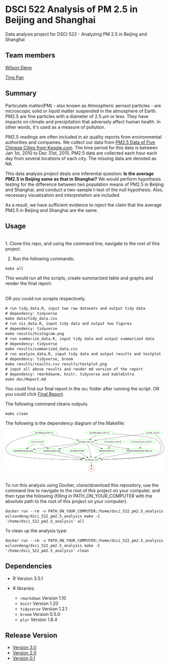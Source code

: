 # DSCI 522 Analysis of PM 2.5 in Beijing and Shanghai
Data analysis project for DSCI 522 - Analyzing PM 2.5 in Beijing and Shanghai

## Team members

[Wilson Deng](https://github.com/xiaoweideng)

[Ting Pan](https://github.com/panntingg)

## Summary

Particulate matter(PM) - also known as Atmospheric aerosol particles - are microscopic solid or liquid matter suspended in the atmosphere of Earth. PM2.5 are fine particles with a diameter of 2.5 μm or less. They have impacts on climate and precipitation that adversely affect human health. In other words, it's used as a measure of pollution.

PM2.5 readings are often included in air quality reports from environmental authorities and companies. We collect our data from [PM2.5 Data of Five Chinese Cities from Kaggle.com](https://www.kaggle.com/uciml/pm25-data-for-five-chinese-cities). The time period for this data is between Jan 1st, 2010 to Dec 31st, 2015. PM2.5 data are collected each hour each day from several locations of each city. The missing data are denoted as NA.

This data analysis project deals one inferential question: **Is the average PM2.5 in Beijing same as that in Shanghai?** We would perform hypothesis testing for the difference between two population means of PM2.5 in Beijing and Shanghai, and conduct a two-sample t-test of the null hypothesis. Also, necessary visualization and interpretation are included.

As a result, we have sufficient evidence to reject the claim that the average PM2.5 in Beijing and Shanghai are the same.

## Usage
<br>
1. Clone this repo, and using the command line, navigate to the root of this project.

2. Run the following commands:

```
make all
```
This would run all the scripts, create summarized table and graphs and render the final report.

<br> OR you could run scrapts respectively.

```
# run tidy_data.R, input two raw datasets and output tidy data
# dependency: tidyverse
make data/tidy_data.csv
# run viz_data.R, input tidy data and output two figures
# dependency: tidyverse
make results/histogram.png
# run summarize_data.R, input tidy data and output summarized data
# dependency: tidyverse
make results/summarized_data.csv
# run analyze_data.R, input tidy data and output results and testplot
# dependency: tidyverse, broom
make results/results.csv results/testplot.png
# input all above results and render md version of the report
# dependency: rmarkdownm, knitr, tidyverse and kableExtra
make doc/Report.md
```

You could find our final report in the `doc` folder after running the script. OR you could click [Final Report](https://github.com/UBC-MDS/DSCI_522_PM2.5_Analysis/blob/master/doc/Report.md).

The following command cleans outputs.
```
make clean
```

The following is the dependency diagram of the Makefile:

![](dependency_graph.png)

<br> To run this analysis using Docker, clone/download this repository, use the command line to navigate to the root of this project on your computer, and then type the following (filling in PATH_ON_YOUR_COMPUTER with the absolute path to the root of this project on your computer).

```
docker run --rm -v PATH_ON_YOUR_COMPUTER:/home/dsci_522_pm2.5_analysis wilsondeng/dsci_522_pm2.5_analysis make -C '/home/dsci_522_pm2.5_analysis' all
```

To clean up the analysis type:

```
docker run --rm -v PATH_ON_YOUR_COMPUTER:/home/dsci_522_pm2.5_analysis wilsondeng/dsci_522_pm2.5_analysis make -C '/home/dsci_522_pm2.5_analysis' clean
```


## Dependencies

- R Version 3.5.1

- R libraries:
    - `rmarkdown` Version 1.10
    - `knitr` Version 1.20
    - `tidyverse` Version 1.2.1
    - `broom` Version 0.5.0
    - `plyr` Version 1.8.4

## Release Version

- [Version 3.0](https://github.com/UBC-MDS/DSCI_522_PM2.5_Analysis/tree/V3.0)
- [Version 2.0](https://github.com/UBC-MDS/DSCI_522_PM2.5_Analysis/tree/v2.0)
- [Version 0.1](https://github.com/UBC-MDS/DSCI_522_PM2.5_Analysis/tree/v0.1)